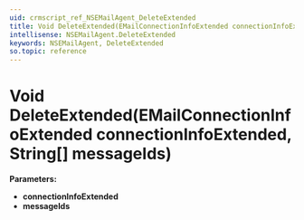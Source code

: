 ```yaml
---
uid: crmscript_ref_NSEMailAgent_DeleteExtended
title: Void DeleteExtended(EMailConnectionInfoExtended connectionInfoExtended, String[] messageIds)
intellisense: NSEMailAgent.DeleteExtended
keywords: NSEMailAgent, DeleteExtended
so.topic: reference
---
```


# Void DeleteExtended(EMailConnectionInfoExtended connectionInfoExtended, String[] messageIds)

**Parameters:**
 - **connectionInfoExtended** 
 - **messageIds** 
